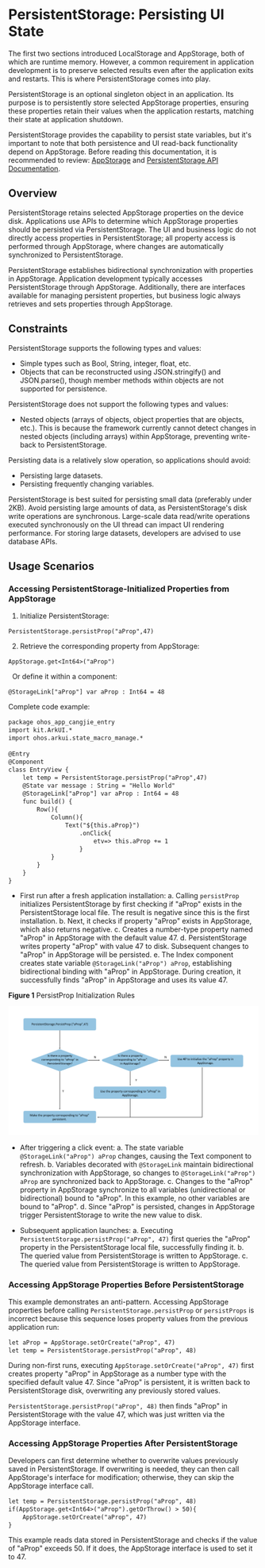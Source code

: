 # PersistentStorage: Persisting UI State

The first two sections introduced LocalStorage and AppStorage, both of which are runtime memory. However, a common requirement in application development is to preserve selected results even after the application exits and restarts. This is where PersistentStorage comes into play.

PersistentStorage is an optional singleton object in an application. Its purpose is to persistently store selected AppStorage properties, ensuring these properties retain their values when the application restarts, matching their state at application shutdown.

PersistentStorage provides the capability to persist state variables, but it's important to note that both persistence and UI read-back functionality depend on AppStorage. Before reading this documentation, it is recommended to review: [AppStorage](cj-appstorage.md) and [PersistentStorage API Documentation](../../../../reference/source_en/arkui-cj/cj-state-rendering-appstatemanagement.md#persistentstorage持久化存储ui状态).

## Overview

PersistentStorage retains selected AppStorage properties on the device disk. Applications use APIs to determine which AppStorage properties should be persisted via PersistentStorage. The UI and business logic do not directly access properties in PersistentStorage; all property access is performed through AppStorage, where changes are automatically synchronized to PersistentStorage.

PersistentStorage establishes bidirectional synchronization with properties in AppStorage. Application development typically accesses PersistentStorage through AppStorage. Additionally, there are interfaces available for managing persistent properties, but business logic always retrieves and sets properties through AppStorage.

## Constraints

PersistentStorage supports the following types and values:

- Simple types such as Bool, String, integer, float, etc.
- Objects that can be reconstructed using JSON.stringify() and JSON.parse(), though member methods within objects are not supported for persistence.

PersistentStorage does not support the following types and values:

- Nested objects (arrays of objects, object properties that are objects, etc.). This is because the framework currently cannot detect changes in nested objects (including arrays) within AppStorage, preventing write-back to PersistentStorage.

Persisting data is a relatively slow operation, so applications should avoid:

- Persisting large datasets.
- Persisting frequently changing variables.

PersistentStorage is best suited for persisting small data (preferably under 2KB). Avoid persisting large amounts of data, as PersistentStorage's disk write operations are synchronous. Large-scale data read/write operations executed synchronously on the UI thread can impact UI rendering performance. For storing large datasets, developers are advised to use database APIs.

## Usage Scenarios

### Accessing PersistentStorage-Initialized Properties from AppStorage

1. Initialize PersistentStorage:

```cangjie
PersistentStorage.persistProp("aProp",47)
```

2. Retrieve the corresponding property from AppStorage:

```cangjie
AppStorage.get<Int64>("aProp")
```

&nbsp;&nbsp;Or define it within a component:

```cangjie
@StorageLink["aProp"] var aProp : Int64 = 48
```

Complete code example:

 <!-- run -->

```cangjie
package ohos_app_cangjie_entry
import kit.ArkUI.*
import ohos.arkui.state_macro_manage.*

@Entry
@Component
class EntryView {
    let temp = PersistentStorage.persistProp("aProp",47)
    @State var message : String = "Hello World"
    @StorageLink["aProp"] var aProp : Int64 = 48
    func build() {
        Row(){
            Column(){
                Text("${this.aProp}")
                    .onClick{
                        etv=> this.aProp += 1
                    }
            }
        }
    }
}
```

- First run after a fresh application installation:
  a. Calling `persistProp` initializes PersistentStorage by first checking if "aProp" exists in the PersistentStorage local file. The result is negative since this is the first installation.
  b. Next, it checks if property "aProp" exists in AppStorage, which also returns negative.
  c. Creates a number-type property named "aProp" in AppStorage with the default value 47.
  d. PersistentStorage writes property "aProp" with value 47 to disk. Subsequent changes to "aProp" in AppStorage will be persisted.
  e. The Index component creates state variable `@StorageLink("aProp") aProp`, establishing bidirectional binding with "aProp" in AppStorage. During creation, it successfully finds "aProp" in AppStorage and uses its value 47.

**Figure 1** PersistProp Initialization Rules

![PersistProp](figures/PersistProp.png)

- After triggering a click event:
  a. The state variable `@StorageLink("aProp") aProp` changes, causing the Text component to refresh.
  b. Variables decorated with `@StorageLink` maintain bidirectional synchronization with AppStorage, so changes to `@StorageLink("aProp") aProp` are synchronized back to AppStorage.
  c. Changes to the "aProp" property in AppStorage synchronize to all variables (unidirectional or bidirectional) bound to "aProp". In this example, no other variables are bound to "aProp".
  d. Since "aProp" is persisted, changes in AppStorage trigger PersistentStorage to write the new value to disk.

- Subsequent application launches:
  a. Executing `PersistentStorage.persistProp("aProp", 47)` first queries the "aProp" property in the PersistentStorage local file, successfully finding it.
  b. The queried value from PersistentStorage is written to AppStorage.
  c. The queried value from PersistentStorage is written to AppStorage.

### Accessing AppStorage Properties Before PersistentStorage

This example demonstrates an anti-pattern. Accessing AppStorage properties before calling `PersistentStorage.persistProp` or `persistProps` is incorrect because this sequence loses property values from the previous application run:

```cangjie
let aProp = AppStorage.setOrCreate("aProp", 47)
let temp = PersistentStorage.persistProp("aProp", 48)
```

During non-first runs, executing `AppStorage.setOrCreate("aProp", 47)` first creates property "aProp" in AppStorage as a number type with the specified default value 47. Since "aProp" is persistent, it is written back to PersistentStorage disk, overwriting any previously stored values.

`PersistentStorage.persistProp("aProp", 48)` then finds "aProp" in PersistentStorage with the value 47, which was just written via the AppStorage interface.

### Accessing AppStorage Properties After PersistentStorage

Developers can first determine whether to overwrite values previously saved in PersistentStorage. If overwriting is needed, they can then call AppStorage's interface for modification; otherwise, they can skip the AppStorage interface call.

```cangjie
let temp = PersistentStorage.persistProp("aProp", 48)
if(AppStorage.get<Int64>("aProp").getOrThrow() > 50){
    AppStorage.setOrCreate("aProp", 47)
}
```

This example reads data stored in PersistentStorage and checks if the value of "aProp" exceeds 50. If it does, the AppStorage interface is used to set it to 47.